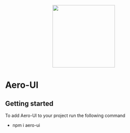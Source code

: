 <p align="center">
  <a href="http://aero-ui.com">
    <img width="200" src="https://aero-ui.com/images/Aero-ui.jpg"/>
  </a>
</p>

# Aero-UI

## Getting started

To add Aero-UI to your project run the following command

* npm i aero-ui